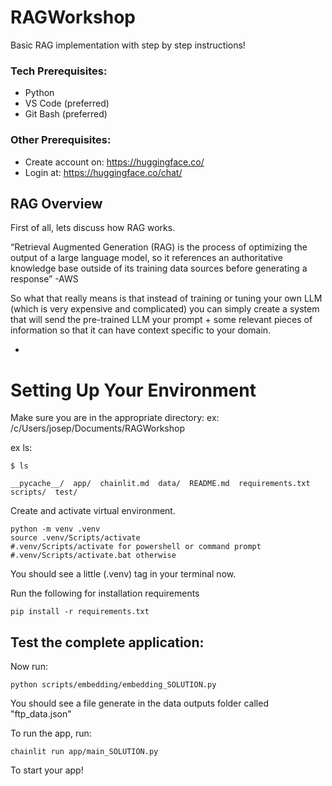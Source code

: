 # RAGWorkshop
Basic RAG implementation with step by step instructions!

### Tech Prerequisites:
* Python
* VS Code (preferred)
* Git Bash (preferred)

### Other Prerequisites:
* Create account on: https://huggingface.co/
* Login at: https://huggingface.co/chat/


## RAG Overview 
First of all, lets discuss how RAG works.

“Retrieval Augmented Generation (RAG) is the process of optimizing the output of a large language model, so it references an authoritative knowledge base outside of its training data sources before generating a response” -AWS

So what that really means is that instead of training or tuning your own LLM (which is very expensive and complicated) you can simply create a system that will send the pre-trained LLM your prompt + some relevant pieces of information so that it can have context specific to your domain.


-

# Setting Up Your Environment

Make sure you are in the appropriate directory:
ex: /c/Users/josep/Documents/RAGWorkshop

ex ls:
```
$ ls

__pycache__/  app/  chainlit.md  data/  README.md  requirements.txt  scripts/  test/
```

Create and activate virtual environment.
```
python -m venv .venv
source .venv/Scripts/activate 
#.venv/Scripts/activate for powershell or command prompt
#.venv/Scripts/activate.bat otherwise
```
You should see a little (.venv) tag in your terminal now.


Run the following for installation requirements
```
pip install -r requirements.txt
```

## Test the complete application:

Now run:
```
python scripts/embedding/embedding_SOLUTION.py
```
You should see a file generate in the data outputs folder called "ftp_data.json"

To run the app, run:
```
chainlit run app/main_SOLUTION.py
```
To start your app!


